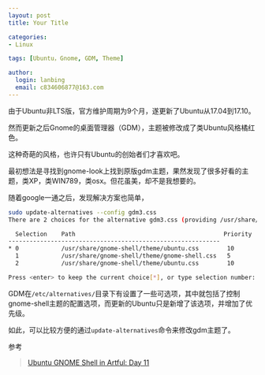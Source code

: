 ```yaml
---
layout: post
title: Your Title

categories:
- Linux

tags: [Ubuntu，Gnome, GDM, Theme]

author:
  login: lanbing
  email: c834606877@163.com
---
```




由于Ubuntu非LTS版，官方维护周期为9个月，遂更新了Ubuntu从17.04到17.10。

然而更新之后Gnome的桌面管理器（GDM），主题被修改成了类Ubuntu风格橘红色。

这种奇葩的风格，也许只有Ubuntu的创始者们才喜欢吧。



最初想法是寻找到gnome-look上找到原版gdm主题，果然发现了很多好看的主题，类XP，类WIN789，类osx。但花虽美，却不是我想要的。



随着google一通之后，发现解决方案也简单，

```bash
sudo update-alternatives --config gdm3.css
There are 2 choices for the alternative gdm3.css (providing /usr/share/gnome-shell/theme/gdm3.css).

  Selection    Path                                          Priority   Status
------------------------------------------------------------
* 0            /usr/share/gnome-shell/theme/ubuntu.css        10        auto mode
  1            /usr/share/gnome-shell/theme/gnome-shell.css   5         manual mode
  2            /usr/share/gnome-shell/theme/ubuntu.css        10        manual mode

Press <enter> to keep the current choice[*], or type selection number:
```



GDM在`/etc/alternatives/`目录下有设置了一些可选项，其中就包括了控制gnome-shell主题的配置选项，而更新的Ubuntu只是新增了该选项，并增加了优先级。



如此，可以比较方便的通过`update-alternatives`命令来修改gdm主题了。



参考

> [Ubuntu GNOME Shell in Artful: Day 11](https://didrocks.fr/2017/09/11/ubuntu-gnome-shell-in-artful-day-11/)

